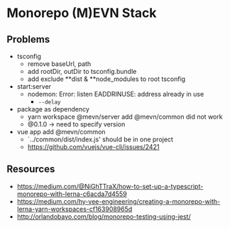 # Monorepo (M)EVN Stack

## Problems

- tsconfig
  - remove baseUrl, path
  - add rootDir, outDir to tsconfig.bundle
  - add exclude **dist & **node_modules to root tsconfig
- start:server
  - nodemon: Error: listen EADDRINUSE: address already in use
    - `--delay`
- package as dependency
  - yarn workspace @mevn/server add @mevn/common did not work
  - @0.1.0 -> need to specify version
- vue app add @mevn/common
  -  `../common/dist/index.js' should be in one project
  - https://github.com/vuejs/vue-cli/issues/2421

## Resources

- https://medium.com/@NiGhTTraX/how-to-set-up-a-typescript-monorepo-with-lerna-c6acda7d4559
- https://medium.com/hy-vee-engineering/creating-a-monorepo-with-lerna-yarn-workspaces-cf163908965d
- http://orlandobayo.com/blog/monorepo-testing-using-jest/